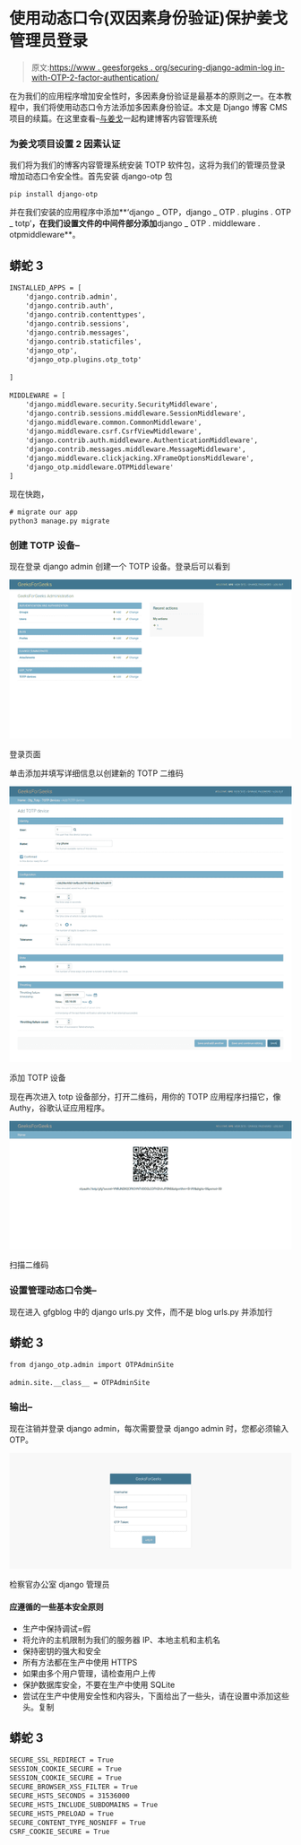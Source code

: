 # 使用动态口令(双因素身份验证)保护姜戈管理员登录

> 原文:[https://www . geesforgeks . org/securing-django-admin-log in-with-OTP-2-factor-authentication/](https://www.geeksforgeeks.org/securing-django-admin-login-with-otp-2-factor-authentication/)

在为我们的应用程序增加安全性时，多因素身份验证是最基本的原则之一。在本教程中，我们将使用动态口令方法添加多因素身份验证。本文是 Django 博客 CMS 项目的续篇。在这里查看–[与姜戈](https://www.geeksforgeeks.org/building-blog-cms-content-management-system-with-django/)一起构建博客内容管理系统

### 为姜戈项目设置 2 因素认证

我们将为我们的博客内容管理系统安装 TOTP 软件包，这将为我们的管理员登录增加动态口令安全性。首先安装 django-otp 包

```
pip install django-otp
```

并在我们安装的应用程序中添加**‘django _ OTP，django _ OTP . plugins . OTP _ totp’**，在我们设置文件的中间件部分添加**django _ OTP . middleware . otpmiddleware**。

## 蟒蛇 3

```
INSTALLED_APPS = [
    'django.contrib.admin',
    'django.contrib.auth',
    'django.contrib.contenttypes',
    'django.contrib.sessions',
    'django.contrib.messages',
    'django.contrib.staticfiles',
    'django_otp',
    'django_otp.plugins.otp_totp'

]

MIDDLEWARE = [
    'django.middleware.security.SecurityMiddleware',
    'django.contrib.sessions.middleware.SessionMiddleware',
    'django.middleware.common.CommonMiddleware',
    'django.middleware.csrf.CsrfViewMiddleware',
    'django.contrib.auth.middleware.AuthenticationMiddleware',
    'django.contrib.messages.middleware.MessageMiddleware',
    'django.middleware.clickjacking.XFrameOptionsMiddleware',
    'django_otp.middleware.OTPMiddleware'
]
```

现在快跑，

```
# migrate our app
python3 manage.py migrate
```

### 创建 TOTP 设备–

现在登录 django admin 创建一个 TOTP 设备。登录后可以看到

![](img/4fc70b786f1faee6ef170cc22ec3fe92.png)

登录页面

单击添加并填写详细信息以创建新的 TOTP 二维码

![](img/c06185e47954e4294760b93d74535d46.png)

添加 TOTP 设备

现在再次进入 totp 设备部分，打开二维码，用你的 TOTP 应用程序扫描它，像 Authy，谷歌认证应用程序。

![](img/84bcdffb24027f2557d7144b917eb33a.png)

扫描二维码

### 设置管理动态口令类–

现在进入 gfgblog 中的 django urls.py 文件，而不是 blog urls.py 并添加行

## 蟒蛇 3

```
from django_otp.admin import OTPAdminSite

admin.site.__class__ = OTPAdminSite
```

### 输出–

现在注销并登录 django admin，每次需要登录 django admin 时，您都必须输入 OTP。

![](img/b3c046029262ffebe391225fc5d3f777.png)

检察官办公室 django 管理员

#### 应遵循的一些基本安全原则

*   生产中保持调试=假
*   将允许的主机限制为我们的服务器 IP、本地主机和主机名
*   保持密钥的强大和安全
*   所有方法都在生产中使用 HTTPS
*   如果由多个用户管理，请检查用户上传
*   保护数据库安全，不要在生产中使用 SQLite
*   尝试在生产中使用安全性和内容头，下面给出了一些头，请在设置中添加这些头。复制

## 蟒蛇 3

```
SECURE_SSL_REDIRECT = True
SESSION_COOKIE_SECURE = True
SESSION_COOKIE_SECURE = True
SECURE_BROWSER_XSS_FILTER = True
SECURE_HSTS_SECONDS = 31536000
SECURE_HSTS_INCLUDE_SUBDOMAINS = True
SECURE_HSTS_PRELOAD = True
SECURE_CONTENT_TYPE_NOSNIFF = True
CSRF_COOKIE_SECURE = True
```